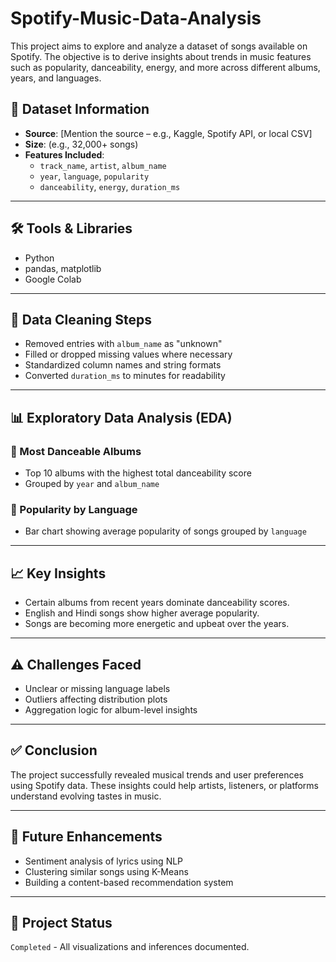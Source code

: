 # Spotify-Music-Data-Analysis
This project aims to explore and analyze a dataset of songs available on Spotify. The objective is to derive insights about trends in music features such as popularity, danceability, energy, and more across different albums, years, and languages.

## 📂 Dataset Information
- **Source**: [Mention the source – e.g., Kaggle, Spotify API, or local CSV]
- **Size**: (e.g., 32,000+ songs)
- **Features Included**:
  - `track_name`, `artist`, `album_name`
  - `year`, `language`, `popularity`
  - `danceability`, `energy`, `duration_ms`

---

## 🛠️ Tools & Libraries
- Python
- pandas, matplotlib
- Google Colab

---

## 🧹 Data Cleaning Steps
- Removed entries with `album_name` as "unknown"
- Filled or dropped missing values where necessary
- Standardized column names and string formats
- Converted `duration_ms` to minutes for readability

---

## 📊 Exploratory Data Analysis (EDA)

### 🔸 Most Danceable Albums
- Top 10 albums with the highest total danceability score
- Grouped by `year` and `album_name`

### 🔸 Popularity by Language
- Bar chart showing average popularity of songs grouped by `language`
---

## 📈 Key Insights
- Certain albums from recent years dominate danceability scores.
- English and Hindi songs show higher average popularity.
- Songs are becoming more energetic and upbeat over the years.

---

## ⚠️ Challenges Faced
- Unclear or missing language labels
- Outliers affecting distribution plots
- Aggregation logic for album-level insights

---

## ✅ Conclusion
The project successfully revealed musical trends and user preferences using Spotify data. These insights could help artists, listeners, or platforms understand evolving tastes in music.

---

## 🚀 Future Enhancements
- Sentiment analysis of lyrics using NLP
- Clustering similar songs using K-Means
- Building a content-based recommendation system

---

## 📎 Project Status
`Completed` - All visualizations and inferences documented.
